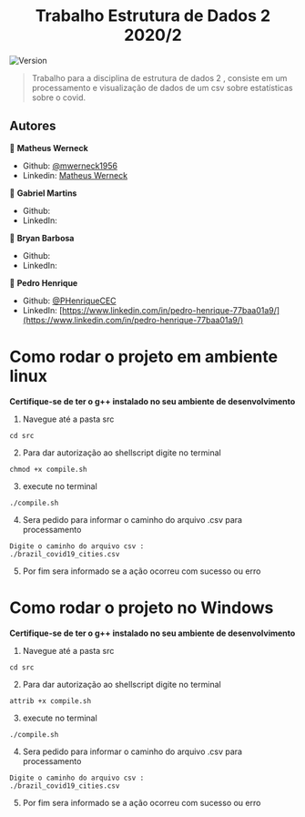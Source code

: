<h1 align="center">Trabalho Estrutura de Dados 2 2020/2</h1>
<p>
  <img alt="Version" src="https://img.shields.io/badge/version-0.1.0-blue.svg?cacheSeconds=2592000" />
</p>

> Trabalho para a disciplina de estrutura de dados 2 , consiste em um processamento e visualização de dados de um csv sobre estatísticas sobre o covid.


## Autores

👤 **Matheus Werneck**

* Github: [@mwerneck1956](https://github.com/mwerneck1956)
* Linkedin: [Matheus Werneck](https://www.linkedin.com/in/matheus-werneck-2aa222178/)


👤 **Gabriel Martins**

* Github: []()
* LinkedIn: []()


👤 **Bryan Barbosa**

* Github: []()
* LinkedIn: []()


👤 **Pedro Henrique**

* Github: [@PHenriqueCEC](https://github.com/PHenriqueCEC)
* LinkedIn: [https://www.linkedin.com/in/pedro-henrique-77baa01a9/](https://www.linkedin.com/in/pedro-henrique-77baa01a9/)





# Como rodar o projeto em ambiente linux

**Certifique-se de ter o g++ instalado no seu ambiente de desenvolvimento**

1. Navegue até a pasta src
```
cd src
```

2. Para dar autorização ao shellscript digite no terminal 
```
chmod +x compile.sh 
```

3. execute no terminal
```
./compile.sh
```

4. Sera pedido para informar o caminho do arquivo .csv para processamento
```
Digite o caminho do arquivo csv : 
./brazil_covid19_cities.csv
```
5. Por fim sera informado se a ação ocorreu com sucesso ou erro


# Como rodar o projeto no Windows

**Certifique-se de ter o g++ instalado no seu ambiente de desenvolvimento**

1. Navegue até a pasta src
```
cd src
```

2. Para dar autorização ao shellscript digite no terminal 
```
attrib +x compile.sh 
```

3. execute no terminal
```
./compile.sh
```

4. Sera pedido para informar o caminho do arquivo .csv para processamento
```
Digite o caminho do arquivo csv : 
./brazil_covid19_cities.csv
```
5. Por fim sera informado se a ação ocorreu com sucesso ou erro